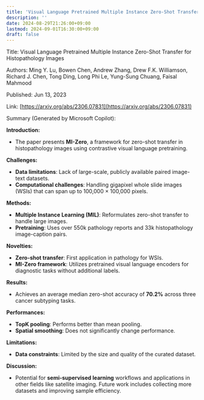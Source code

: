 ```yaml
---
title: 'Visual Language Pretrained Multiple Instance Zero-Shot Transfer for Histopathology Images'
description: ''
date: 2024-08-29T21:26:00+09:00
lastmod: 2024-09-01T16:30:00+09:00
draft: false
---
```


Title: Visual Language Pretrained Multiple Instance Zero-Shot Transfer for Histopathology Images

Authors: Ming Y. Lu, Bowen Chen, Andrew Zhang, Drew F.K. Williamson, Richard J. Chen, Tong Ding, Long Phi Le, Yung-Sung Chuang, Faisal Mahmood

Published: Jun 13, 2023

Link: [https://arxiv.org/abs/2306.07831](https://arxiv.org/abs/2306.07831)

Summary (Generated by Microsoft Copilot):

**Introduction:**
- The paper presents **MI-Zero**, a framework for zero-shot transfer in histopathology images using contrastive visual language pretraining.

**Challenges:**
- **Data limitations**: Lack of large-scale, publicly available paired image-text datasets.
- **Computational challenges**: Handling gigapixel whole slide images (WSIs) that can span up to 100,000 × 100,000 pixels.

**Methods:**
- **Multiple Instance Learning (MIL)**: Reformulates zero-shot transfer to handle large images.
- **Pretraining**: Uses over 550k pathology reports and 33k histopathology image-caption pairs.

**Novelties:**
- **Zero-shot transfer**: First application in pathology for WSIs.
- **MI-Zero framework**: Utilizes pretrained visual language encoders for diagnostic tasks without additional labels.

**Results:**
- Achieves an average median zero-shot accuracy of **70.2%** across three cancer subtyping tasks.

**Performances:**
- **TopK pooling**: Performs better than mean pooling.
- **Spatial smoothing**: Does not significantly change performance.

**Limitations:**
- **Data constraints**: Limited by the size and quality of the curated dataset.

**Discussion:**
- Potential for **semi-supervised learning** workflows and applications in other fields like satellite imaging. Future work includes collecting more datasets and improving sample efficiency.
